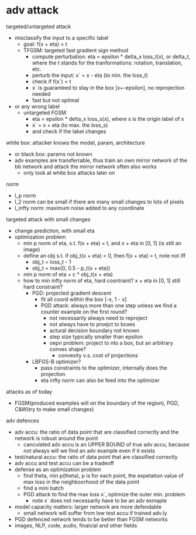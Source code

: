 # adv attack

targeted/untargeted attack
- misclassify the input to a specific label
  - goal: f(x + eta) = t
  - TFGSM: targeted fast gradient sign method
    - compute perturbation: eta = epsilon * delta_x loss_t(x), or delta_t, where the t stands for the tranformations: rotation, translation, etc.
    - perturb the input: x` = x - eta (to min. the loss_t)
    - check if f(x`) = t
    - x` is guaranteed to stay in the box \[x+-epsilon\], no reprojection needed
    - fast but not optimal
- or any wrong label
  - untargeted FGSM
    - eta = epsilon * delta_x loss_s(x), where s is the origin label of x
    -  x` = x + eta (to max. the loss_s)
    - and check if the label changes

white box: attacker knows the model, param, architecture
- or black box: params not known
- adv examples are transferrable, thus train an own mirror network of the bb network and attack the mirror network often also works
  - only look at white box attacks later on

norm
- l_p norm
- l_2 norm can be small if there are many small changes to lots of pixels
- l_infty norm: maximum noise added to any coordinate

targeted attack with small changes
- change prediction, with small eta
- optimization problem
  - min p norm of eta, s.t. f(x + eta) = t, and x + eta in [0, 1] (is still an image)
  - define an obj s.t. if obj_t(x + eta) < 0, then f(x + eta) = t, note not iff
    - obj_t = loss_t - 1
    - obj_t = max(0, 0.5 - p_t(x + eta))
  - min p norm of eta + c * obj_t(x + eta)
  - how to min infty norm of eta, hard cosntraint? x + eta in [0, 1] still hard constraint?
    - PGD: projected gradient descent
      - fit all coord within the box \[-x, 1 - x\]
      - PGD attack: always more than one step unless we find a counter example on the first round?
        - not necessarily always need to reproject
        - not always have to proejct to boxes
        - actural decision boundary not known
        - step size typically smaller than epsilon
        - oepn problem: project to nto a box, but an arbitrary convex shape?
          - convexity v.s. cost of projections
    - LBFGS-B optimizer?
      - pass constraints to the optimizer, internally does the projection
      - eta infty norm can also be feed into the optimizer

attacks as of today
- FGSM(produced examples will on the boundary of the region), PGD, C&W(try to make small changes)

adv defences
- adv accu: the ratio of data point that are classified correctly and the network is robust around the point
  - canculated adv accu is an UPPER BOUND of true adv accu, because not always will we find an adv example even if it exists
- test/natural accu: the ratio of data point that are classified correctly
- adv accu and test accu can be a tradeoff
- defense as an optimization problem
  - find theta, min p(theta), p is for each point, the expetation value of max loss in the neighboorhood of the data point
  - find a mini batch
  - PGD attack to find the max loss x`, optimize the outer min. problem
    - note x` does not necessarily have to be an adv exmaple
- model capacity matters: larger network are more defendable
  - small network will suffer from low test accu if trained adv.ly
- PGD defenced network tends to be better than FGSM networks
- images, NLP, code, audio, finaicial and other fields